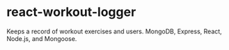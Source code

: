 # react-workout-logger
Keeps a record of workout exercises and users. MongoDB, Express, React, Node.js, and Mongoose.
